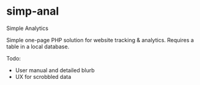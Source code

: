 # simp-anal
Simple Analytics

Simple one-page PHP solution for website tracking & analytics.
Requires a table in a local database.

Todo: 
- User manual and detailed blurb
- UX for scrobbled data

